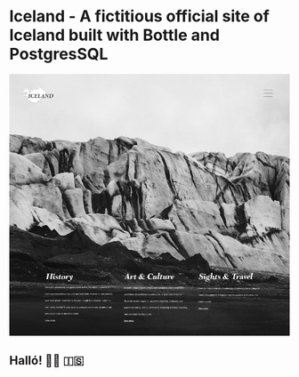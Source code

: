 # Iceland - A fictitious official site of Iceland built with Bottle and PostgresSQL 

![Design preview for the fictitious official Iceland site](./static/images/preview.png)

## Halló! 👋🏿 🇮🇸

